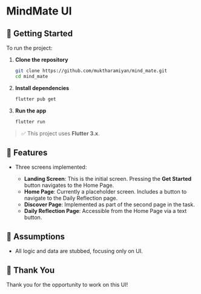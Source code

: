 # MindMate UI

## 🚀 Getting Started

To run the project:

1. **Clone the repository**

   ```bash
   git clone https://github.com/muktharamiyan/mind_mate.git
   cd mind_mate
   ```

2. **Install dependencies**

   ```bash
   flutter pub get
   ```

3. **Run the app**

   ```bash
   flutter run
   ```

> ✅ This project uses **Flutter 3.x**.

## 📱 Features

- Three screens implemented:

  - **Landing Screen**: This is the initial screen. Pressing the **Get Started** button navigates to the Home Page.
  - **Home Page**: Currently a placeholder screen. Includes a button to navigate to the Daily Reflection page.
  - **Discover Page**: Implemented as part of the second page in the task.
  - **Daily Reflection Page**: Accessible from the Home Page via a text button.

## 🧠 Assumptions

- All logic and data are stubbed, focusing only on UI.

## 🙏 Thank You

Thank you for the opportunity to work on this UI!

